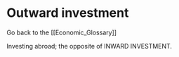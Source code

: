 # Outward investment

Go back to the [[Economic_Glossary]]


Investing abroad; the opposite of INWARD INVESTMENT.


